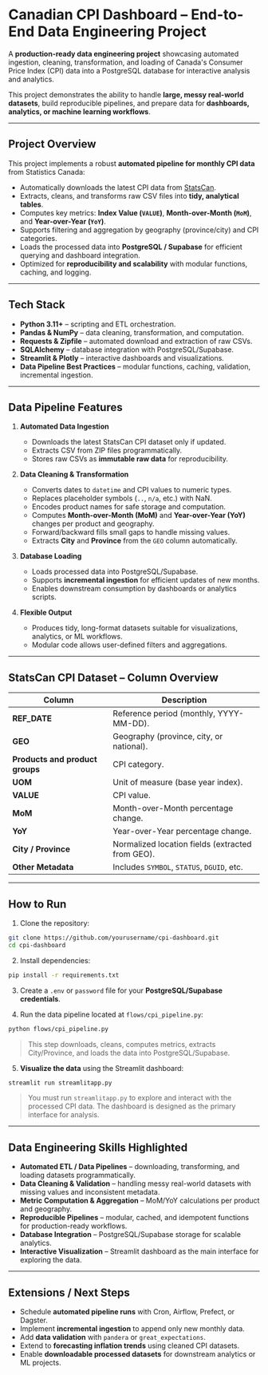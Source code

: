 # Canadian CPI Dashboard – End-to-End Data Engineering Project

A **production-ready data engineering project** showcasing automated ingestion, cleaning, transformation, and loading of Canada's Consumer Price Index (CPI) data into a PostgreSQL database for interactive analysis and analytics.

This project demonstrates the ability to handle **large, messy real-world datasets**, build reproducible pipelines, and prepare data for **dashboards, analytics, or machine learning workflows**.

---

## Project Overview

This project implements a robust **automated pipeline for monthly CPI data** from Statistics Canada:

* Automatically downloads the latest CPI data from [StatsCan](https://www150.statcan.gc.ca/n1/tbl/csv/18100004-eng.zip).
* Extracts, cleans, and transforms raw CSV files into **tidy, analytical tables**.
* Computes key metrics: **Index Value (`VALUE`)**, **Month-over-Month (`MoM`)**, and **Year-over-Year (`YoY`)**.
* Supports filtering and aggregation by geography (province/city) and CPI categories.
* Loads the processed data into **PostgreSQL / Supabase** for efficient querying and dashboard integration.
* Optimized for **reproducibility and scalability** with modular functions, caching, and logging.

---

## Tech Stack

* **Python 3.11+** – scripting and ETL orchestration.
* **Pandas & NumPy** – data cleaning, transformation, and computation.
* **Requests & Zipfile** – automated download and extraction of raw CSVs.
* **SQLAlchemy** – database integration with PostgreSQL/Supabase.
* **Streamlit & Plotly** – interactive dashboards and visualizations.
* **Data Pipeline Best Practices** – modular functions, caching, validation, incremental ingestion.

---

## Data Pipeline Features

1. **Automated Data Ingestion**

   * Downloads the latest StatsCan CPI dataset only if updated.
   * Extracts CSV from ZIP files programmatically.
   * Stores raw CSVs as **immutable raw data** for reproducibility.

2. **Data Cleaning & Transformation**

   * Converts dates to `datetime` and CPI values to numeric types.
   * Replaces placeholder symbols (`..`, `n/a`, etc.) with NaN.
   * Encodes product names for safe storage and computation.
   * Computes **Month-over-Month (MoM)** and **Year-over-Year (YoY)** changes per product and geography.
   * Forward/backward fills small gaps to handle missing values.
   * Extracts **City** and **Province** from the `GEO` column automatically.

3. **Database Loading**

   * Loads processed data into PostgreSQL/Supabase.
   * Supports **incremental ingestion** for efficient updates of new months.
   * Enables downstream consumption by dashboards or analytics scripts.

4. **Flexible Output**

   * Produces tidy, long-format datasets suitable for visualizations, analytics, or ML workflows.
   * Modular code allows user-defined filters and aggregations.

---

## StatsCan CPI Dataset – Column Overview

| Column                          | Description                                      |
| ------------------------------- | ------------------------------------------------ |
| **REF_DATE**                    | Reference period (monthly, YYYY-MM-DD).          |
| **GEO**                         | Geography (province, city, or national).         |
| **Products and product groups** | CPI category.                                    |
| **UOM**                         | Unit of measure (base year index).               |
| **VALUE**                       | CPI value.                                       |
| **MoM**                         | Month-over-Month percentage change.              |
| **YoY**                         | Year-over-Year percentage change.                |
| **City / Province**             | Normalized location fields (extracted from GEO). |
| **Other Metadata**              | Includes `SYMBOL`, `STATUS`, `DGUID`, etc.       |

---

## How to Run

1. Clone the repository:

```bash
git clone https://github.com/yourusername/cpi-dashboard.git
cd cpi-dashboard
```

2. Install dependencies:

```bash
pip install -r requirements.txt
```

3. Create a `.env` or `password` file for your **PostgreSQL/Supabase credentials**.

4. Run the data pipeline located at `flows/cpi_pipeline.py`:

```bash
python flows/cpi_pipeline.py
```

> This step downloads, cleans, computes metrics, extracts City/Province, and loads the data into PostgreSQL/Supabase.

5. **Visualize the data** using the Streamlit dashboard:

```bash
streamlit run streamlitapp.py
```

> You must run `streamlitapp.py` to explore and interact with the processed CPI data. The dashboard is designed as the primary interface for analysis.

---

## Data Engineering Skills Highlighted

* **Automated ETL / Data Pipelines** – downloading, transforming, and loading datasets programmatically.
* **Data Cleaning & Validation** – handling messy real-world datasets with missing values and inconsistent metadata.
* **Metric Computation & Aggregation** – MoM/YoY calculations per product and geography.
* **Reproducible Pipelines** – modular, cached, and idempotent functions for production-ready workflows.
* **Database Integration** – PostgreSQL/Supabase storage for scalable analytics.
* **Interactive Visualization** – Streamlit dashboard as the main interface for exploring the data.

---

## Extensions / Next Steps

* Schedule **automated pipeline runs** with Cron, Airflow, Prefect, or Dagster.
* Implement **incremental ingestion** to append only new monthly data.
* Add **data validation** with `pandera` or `great_expectations`.
* Extend to **forecasting inflation trends** using cleaned CPI datasets.
* Enable **downloadable processed datasets** for downstream analytics or ML projects.
